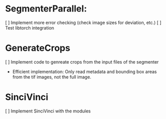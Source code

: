 # SegmenterParallel:
[ ] Implement more error checking (check image sizes for deviation, etc.)
[ ] Test libtorch integration

# GenerateCrops
[ ] Implement code to genreate crops from the input files of the segmenter
- Efficient implementation: Only read metadata and bounding box areas from the tif images, not the full image. 


# SinciVinci
[ ] Implement SinciVinci with the modules 
